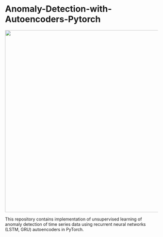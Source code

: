 # Anomaly-Detection-with-Autoencoders-Pytorch

<p align="center">
<img src="https://github.com/mcekwonu/Anomaly-Detection-with-Autoencoders-Pytorch/Figures/xx.png" width="600">
</p>

This repository contains implementation of unsupervised learning of anomaly detection of time series data using recurrent neural networks (LSTM, GRU) autoencoders in PyTorch.
